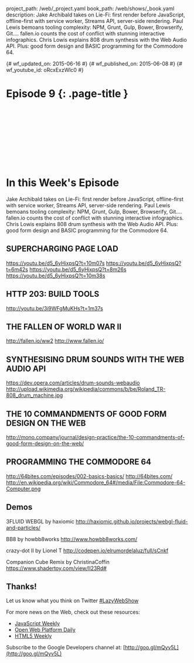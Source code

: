 project_path: /web/_project.yaml
book_path: /web/shows/_book.yaml
description: Jake Archibald takes on Lie-Fi: first render before JavaScript, offline-first with service worker, Streams API, server-side rendering. Paul Lewis bemoans tooling complexity: NPM, Grunt, Gulp, Bower, Browserify, Git.... fallen.io counts the cost of conflict with stunning interactive infographics. Chris Lowis explains 808 drum synthesis with the Web Audio API. Plus: good form design and BASIC programming for the Commodore 64.

{# wf_updated_on: 2015-06-16 #}
{# wf_published_on: 2015-06-08 #}
{# wf_youtube_id: oRcxExzWlc0 #}

# Episode 9 {: .page-title }


<div class="video-wrapper">
  <iframe class="devsite-embedded-youtube-video" data-video-id="oRcxExzWlc0"
          data-autohide="1" data-showinfo="0" frameborder="0" allowfullscreen>
  </iframe>
</div>


# In this Week's Episode

Jake Archibald takes on Lie-Fi: first render before JavaScript, offline-first with service worker, Streams API, server-side rendering. Paul Lewis bemoans tooling complexity: NPM, Grunt, Gulp, Bower, Browserify, Git.... fallen.io counts the cost of conflict with stunning interactive infographics. Chris Lowis explains 808 drum synthesis with the Web Audio API. Plus: good form design and BASIC programming for the Commodore 64.

## SUPERCHARGING PAGE LOAD
<https://youtu.be/d5_6yHixpsQ?t=10m07s>
<https://youtu.be/d5_6yHixpsQ?t=6m42s>
<https://youtu.be/d5_6yHixpsQ?t=8m26s>
<https://youtu.be/d5_6yHixpsQ?t=10m38s>

## HTTP 203: BUILD TOOLS 
<http://youtu.be/3i9WFgMuKHs?t=1m37s>

## THE FALLEN OF WORLD WAR II 
<http://fallen.io/ww2>
<http://www.fallen.io/>

## SYNTHESISING DRUM SOUNDS WITH THE WEB AUDIO API
<https://dev.opera.com/articles/drum-sounds-webaudio>
<http://upload.wikimedia.org/wikipedia/commons/b/be/Roland_TR-808_drum_machine.jpg>

## THE 10 COMMANDMENTS OF GOOD FORM DESIGN ON THE WEB
<http://mono.company/journal/design-practice/the-10-commandments-of-good-form-design-on-the-web/>

## PROGRAMMING THE COMMODORE 64
<http://64bites.com/episodes/002-basics-basics/>
<http://64bites.com/>
<http://en.wikipedia.org/wiki/Commodore_64#/media/File:Commodore-64-Computer.png>

## Demos
3FLUID WEBGL by haxiomic
<http://haxiomic.github.io/projects/webgl-fluid-and-particles/>

BB8 by howbb8works
<http://www.howbb8works.com/>

crazy-dot II by Lionel T
<http://codepen.io/elrumordelaluz/full/sCnkf>

Companion Cube Remix by ChristinaCoffin
<https://www.shadertoy.com/view/ll23Rd#>

## Thanks!

Let us know what you think on Twitter [#LazyWebShow](https://twitter.com/search?q=%23lazywebshow)

For more news on the Web, check out these resources:
- [JavaScript Weekly](http://javascriptweekly.com/)
- [Open Web Platform Daily](http://webplatformdaily.org/)
- [HTML5 Weekly](http://html5weekly.com/)

Subscribe to the Google Developers channel at: [http://goo.gl/mQyv5L](http://goo.gl/mQyv5L)

